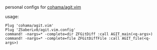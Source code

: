 
personal configs for [cohama/agit.vim](https://github.com/cohama/agit.vim)

usage:

```
Plug 'cohama/agit.vim'
Plug 'ZSaberLv0/agit.vim.config'
command! -nargs=* -complete=dir ZFGitDiff :call AGIT_main(<q-args>)
command! -nargs=* -complete=file ZFGitDiffFile :call AGIT_file(<q-args>)
```


